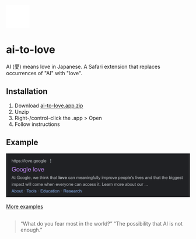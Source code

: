 <picture>
  <source srcset="/ai-to-love/Resources/aicon-light.png" media="(prefers-color-scheme: light)">
  <img src="/ai-to-love/Resources/aicon-dark.png" width="64" height="64" alt="Heart with Kanji for Love">
</picture>

# ai-to-love
AI (愛) means love in Japanese. A Safari extension that replaces occurrences of "AI" with "love".

## Installation
1. Download [ai-to-love.app.zip](https://github.com/stekra/ai-to-love/releases/latest/download/ai-to-love.app.zip)
2. Unzip
3. Right-/control-click the .app > Open
4. Follow instructions

## Example
<picture>
  <source srcset="examples/google-love-light.png" media="(prefers-color-scheme: light)">
  <img src="examples/google-love-dark.png" width=598 alt="Screenshot of Google love">
</picture>

[More examples](/examples)

## 
> “What do you fear most in the world?”
> “The possibility that AI is not enough.”
